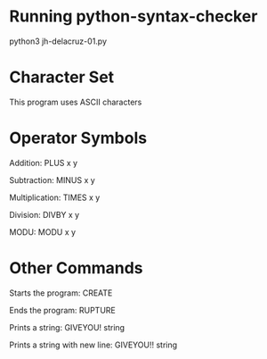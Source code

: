 # Running python-syntax-checker
python3 jh-delacruz-01.py

# Character Set
This program uses ASCII characters

# Operator Symbols
Addition: PLUS x y

Subtraction: MINUS x y

Multiplication: TIMES x y

Division: DIVBY x y

MODU:  MODU x y

# Other Commands
Starts the program: CREATE

Ends the program: RUPTURE

Prints a string: GIVEYOU! string

Prints a string with new line: GIVEYOU!! string
